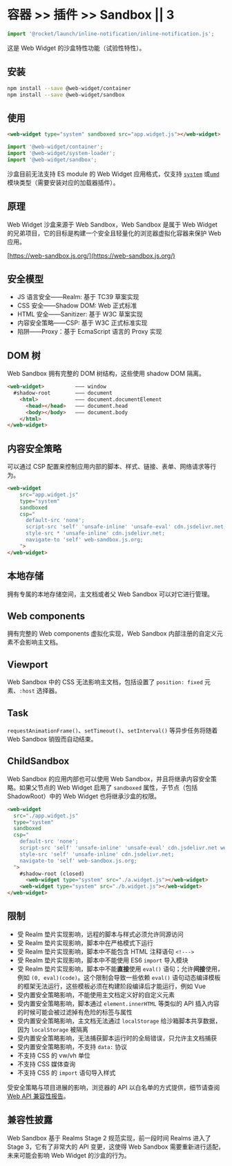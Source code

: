 # 容器 >> 插件 >> Sandbox || 3

```js script
import '@rocket/launch/inline-notification/inline-notification.js';
```

这是 Web Widget 的沙盒特性功能（试验性特性）。

## 安装

```bash
npm install --save @web-widget/container
npm install --save @web-widget/sandbox
```

## 使用

```html
<web-widget type="system" sandboxed src="app.widget.js"></web-widget>
```

```js
import '@web-widget/container';
import '@web-widget/system-loader';
import '@web-widget/sandbox';
```

<inline-notification>

沙盒目前无法支持 ES module 的 Web Widget 应用格式，仅支持 [`system`](./system-loader.md) 或[`umd`](./umd-loader.md) 模块类型（需要安装对应的加载器插件）。

</inline-notification>

## 原理

Web Widget 沙盒来源于 Web Sandbox，Web Sandbox 是属于 Web Widget 的兄弟项目，它的目标是构建一个安全且轻量化的浏览器虚拟化容器来保护 Web 应用。

[https://web-sandbox.js.org/](https://web-sandbox.js.org/)

## 安全模型

* JS 语言安全——Realm: 基于 TC39 草案实现
* CSS 安全——Shadow DOM: Web 正式标准
* HTML 安全——Sanitizer: 基于 W3C 草案实现
* 内容安全策略——CSP: 基于 W3C 正式标准实现
* 陷阱——Proxy：基于 EcmaScript 语言的 Proxy 实现

## DOM 树

Web Sandbox 拥有完整的 DOM 树结构，这些使用 shadow DOM 隔离。

```html
<web-widget>          ——— window
  #shadow-root        ——— document
    <html>            ——— document.documentElement
      <head></head>   ——— document.head
      <body></body>   ——— document.body
    </html>
</web-widget>
```

## 内容安全策略

可以通过 CSP 配置来控制应用内部的脚本、样式、链接、表单、网络请求等行为。

```html
<web-widget
    src="app.widget.js"
    type="system"
    sandboxed
    csp="
      default-src 'none';
      script-src 'self' 'unsafe-inline' 'unsafe-eval' cdn.jsdelivr.net;
      style-src * 'unsafe-inline' cdn.jsdelivr.net;
      navigate-to 'self' web-sandbox.js.org;
    ">
</web-widget>
```

## 本地存储

拥有专属的本地存储空间，主文档或者父 Web Sandbox 可以对它进行管理。

## Web components

拥有完整的 Web components 虚拟化实现，Web Sandbox 内部注册的自定义元素不会影响主文档。

## Viewport

Web Sandbox 中的 CSS 无法影响主文档，包括设置了 `position: fixed` 元素、`:host` 选择器。

## Task

`requestAnimationFrame()`、`setTimeout()`、`setInterval()` 等异步任务将随着 Web Sandbox 销毁而自动结束。

## ChildSandbox

Web Sandbox 的应用内部也可以使用 Web Sandbox，并且将继承内容安全策略。如果父节点的 Web Widget 启用了 `sandboxed` 属性，子节点（包括 ShadowRoot）中的 Web Widget 也将继承沙盒的权限。

```html
<web-widget
  src="./app.widget.js"
  type="system"
  sandboxed
  csp="
    default-src 'none';
    script-src 'self' 'unsafe-inline' 'unsafe-eval' cdn.jsdelivr.net web-sandbox.js.org;
    style-src 'self' 'unsafe-inline' cdn.jsdelivr.net;
    navigate-to 'self' web-sandbox.js.org;
  ">
    #shadow-root (closed)
      <web-widget type="system" src="./a.widget.js"></web-widget>
    <web-widget type="system" src="./b.widget.js"></web-widget>
</web-widget>
```

## 限制

* 受 Realm 垫片实现影响，远程的脚本与样式必须允许同源访问
* 受 Realm 垫片实现影响，脚本中在严格模式下运行
* 受 Realm 垫片实现影响，脚本中不能包含 HTML 注释语句 `<!--->`
* 受 Realm 垫片实现影响，脚本中不能使用 ES6 `import` 导入模块
* 受 Realm 垫片实现影响，脚本中不能**直接**使用 `eval()` 语句；允许**间接**使用，例如 `(0, eval)(code)`。这个限制会导致一些依赖 `eval()` 语句动态编译模板的框架无法运行，这些模板必须在构建阶段编译后才能运行，例如 Vue
* 受内置安全策略影响，不能使用主文档定义好的自定义元素
* 受内置安全策略影响，脚本通过 `element.innerHTML` 等类似的 API 插入内容的时候可能会被过滤掉有危险的标签与属性
* 受内置安全策略影响，主文档无法通过 `localStorage` 给沙箱脚本共享数据，因为 `localStorage` 被隔离
* 受内置安全策略影响，无法捕获脚本运行时的全局错误，只允许主文档捕获
* 受内置安全策略影响，不支持 `data:` 协议
* 不支持 CSS 的 vw/vh 单位
* 不支持 CSS 媒体查询
* 不支持 CSS 的 `import` 语句导入样式

受安全策略与项目进展的影响，浏览器的 API 以白名单的方式提供，细节请查阅 [Web API 兼容性报告](https://web-sandbox.js.org/docs/web-compat/)。

## 兼容性披露

Web Sandbox 基于 Realms Stage 2 规范实现，前一段时间 Realms 进入了 Stage 3，它有了非常大的 API 变更，这使得 Web Sandbox 需要重新进行适配，未来可能会影响 Web Widget 的沙盒的行为。